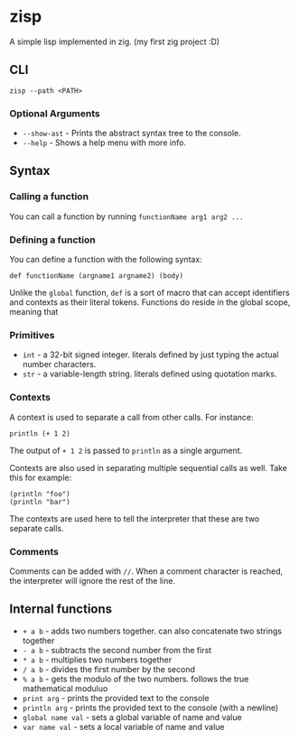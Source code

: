 # zisp
A simple lisp implemented in zig. (my first zig project :D)

## CLI
`zisp --path <PATH>`

### Optional Arguments
- `--show-ast` - Prints the abstract syntax tree to the console.
- `--help` - Shows a help menu with more info.

## Syntax

### Calling a function
You can call a function by running `functionName arg1 arg2 ...`

### Defining a function
You can define a function with the following syntax:
```
def functionName (argname1 argname2) (body)
```

Unlike the `global` function, `def` is a sort of macro that can accept identifiers and contexts as their literal tokens. Functions do reside in the global scope, meaning that 

### Primitives
- `int` - a 32-bit signed integer. literals defined by just typing the actual number characters.
- `str` - a variable-length string. literals defined using quotation marks.

### Contexts
A context is used to separate a call from other calls. For instance:
```
println (+ 1 2)
```

The output of `+ 1 2` is passed to `println` as a single argument.


Contexts are also used in separating multiple sequential calls as well. Take this for example:
```
(println "foo")
(println "bar")
```

The contexts are used here to tell the interpreter that these are two separate calls.

### Comments
Comments can be added with `//`. When a comment character is reached, the interpreter will ignore the rest of the line.

## Internal functions
- `+ a b` - adds two numbers together. can also concatenate two strings together
- `- a b` - subtracts the second number from the first
- `* a b` - multiplies two numbers together
- `/ a b` - divides the first number by the second
- `% a b` - gets the modulo of the two numbers. follows the true mathematical moduluo
- `print arg` - prints the provided text to the console
- `println arg` - prints the provided text to the console (with a newline)
- `global name val` - sets a global variable of name and value
- `var name val` - sets a local variable of name and value